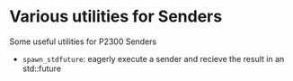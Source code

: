 # Various utilities for Senders

Some useful utilities for P2300 Senders
 - `spawn_stdfuture`: eagerly execute a sender and recieve the result in an std::future
 
